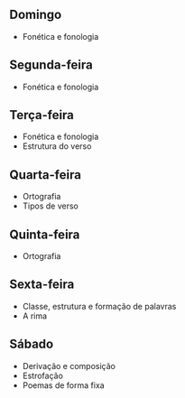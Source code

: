 ## Domingo
- Fonética e fonologia  

## Segunda-feira
- Fonética e fonologia  

## Terça-feira
- Fonética e fonologia  
- Estrutura do verso  

## Quarta-feira
- Ortografia  
- Tipos de verso  

## Quinta-feira
- Ortografia  

## Sexta-feira
- Classe, estrutura e formação de palavras  
- A rima  

## Sábado
- Derivação e composição  
- Estrofação  
- Poemas de forma fixa  